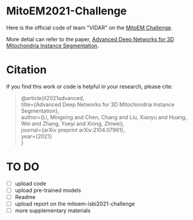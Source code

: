 # MitoEM2021-Challenge
Here is the official code of team "VIDAR" on the [MitoEM Challenge](https://mitoem.grand-challenge.org/).

More detial can refer to the paper, [Advanced Deep Networks for 3D Mitochondria Instance Segmentation](https://arxiv.org/abs/2104.07961).

# Citation
If you find this work or code is helpful in your research, please cite:
>@article{li2021advanced,  
  title={Advanced Deep Networks for 3D Mitochondria Instance Segmentation},  
  author={Li, Mingxing and Chen, Chang and Liu, Xiaoyu and Huang, Wei and Zhang, Yueyi and Xiong, Zhiwei},  
  journal={arXiv preprint arXiv:2104.07961},  
  year={2021}  
}  

# TO DO
- [ ] upload code
- [ ] upload pre-trained models
- [ ] Readme
- [ ] upload report on the mitoem-isbi2021-challenge
- [ ] more supplementary materials
